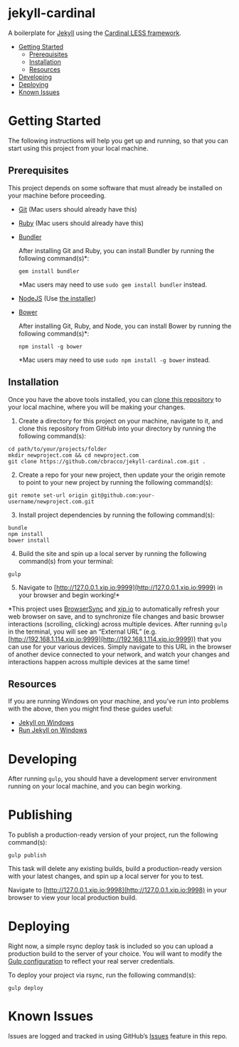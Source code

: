# jekyll-cardinal

A boilerplate for [Jekyll](http://jekyllrb.com) using the [Cardinal LESS framework](https://github.com/cbracco/cardinal).

- [Getting Started](#getting-started)
  - [Prerequisites](#prerequisites)
  - [Installation](#installation)
  - [Resources](#resources)
- [Developing](#developing)
- [Deploying](#deploying)
- [Known Issues](#known-issues)

# Getting Started

The following instructions will help you get up and running, so that you can start using this project from your local machine.

## Prerequisites

This project depends on some software that must already be installed on your machine before proceeding.

- [Git](http://git-scm.com/book/en/v2/Getting-Started-Installing-Git) (Mac users should already have this)
- [Ruby](https://www.ruby-lang.org/en/documentation/installation/) (Mac users should already have this)
- [Bundler](http://bundler.io/)

  After installing Git and Ruby, you can install Bundler by running the following command(s)*:

  ```
  gem install bundler
  ```

  *Mac users may need to use `sudo gem install bundler` instead.

- [NodeJS](http://nodejs.org/) (Use [the installer](http://nodejs.org/download/))
- [Bower](http://bower.io/)

  After installing Git, Ruby, and Node, you can install Bower by running the following command(s)*:

  ```
  npm install -g bower
  ```

  *Mac users may need to use `sudo npm install -g bower` instead.

## Installation

Once you have the above tools installed, you can [clone this repository](http://git-scm.com/book/en/v2/Git-Basics-Getting-a-Git-Repository#Cloning-an-Existing-Repository) to your local machine, where you will be making your changes.

1. Create a directory for this project on your machine, navigate to it, and clone this repository from GitHub into your directory by running the following command(s):

  ```
  cd path/to/your/projects/folder
  mkdir newproject.com && cd newproject.com
  git clone https://github.com/cbracco/jekyll-cardinal.com.git .
  ```

2. Create a repo for your new project, then update your the origin remote to point to your new project by running the following command(s):

  ```
  git remote set-url origin git@github.com:your-username/newproject.com.git
  ```

3. Install project dependencies by running the following command(s):

  ```
  bundle
  npm install
  bower install
  ```

4. Build the site and spin up a local server by running the following command(s) from your terminal:

  ```
  gulp
  ```

5. Navigate to [http://127.0.0.1.xip.io:9999](http://127.0.0.1.xip.io:9999) in your browser and begin working!*

  *This project uses [BrowserSync](http://www.browsersync.io/) and [xip.io](http://xip.io/) to automatically refresh your web browser on save, and to synchronize file changes and basic browser interactions (scrolling, clicking) across multiple devices. After running `gulp` in the terminal, you will see an “External URL” (e.g. [http://192.168.1.114.xip.io:9999](http://192.168.1.114.xip.io:9999)) that you can use for your various devices. Simply navigate to this URL in the browser of another device connected to your network, and watch your changes and interactions happen across multiple devices at the same time!

## Resources

If you are running Windows on your machine, and you’ve run into problems with the above, then you might find these guides useful:

- [Jekyll on Windows](http://jekyllrb.com/docs/windows/)
- [Run Jekyll on Windows](http://jekyll-windows.juthilo.com/)

# Developing

After running `gulp`, you should have a development server environment running on your local machine, and you can begin working.

# Publishing

To publish a production-ready version of your project, run the following command(s):

```
gulp publish
```

This task will delete any existing builds, build a production-ready version with your latest changes, and spin up a local server for you to test.

Navigate to [http://127.0.0.1.xip.io:9998](http://127.0.0.1.xip.io:9998) in your browser to view your local production build.

# Deploying

Right now, a simple rsync deploy task is included so you can upload a production build to the server of your choice. You will want to modify the [Gulp configuration](https://github.com/cbracco/jekyll-cardinal/blob/master/gulp/config.js#L190) to reflect your real server credentials.

To deploy your project via rsync, run the following command(s):

```
gulp deploy
```

# Known Issues

Issues are logged and tracked in using GitHub’s [Issues](https://github.com/cbracco/jekyll-cardinal/issues) feature in this repo.
